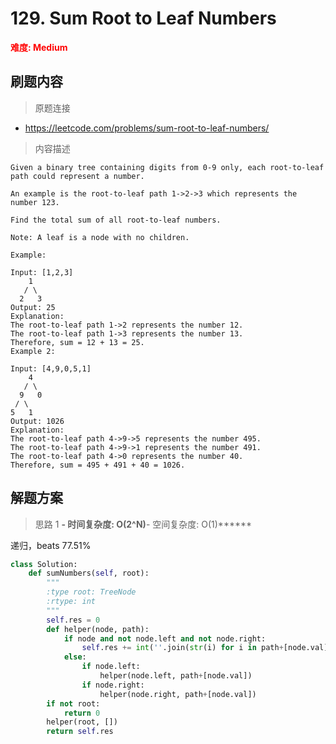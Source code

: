 # 129. Sum Root to Leaf Numbers

**<font color=red>难度: Medium</font>**

## 刷题内容

> 原题连接

* https://leetcode.com/problems/sum-root-to-leaf-numbers/

> 内容描述

```
Given a binary tree containing digits from 0-9 only, each root-to-leaf path could represent a number.

An example is the root-to-leaf path 1->2->3 which represents the number 123.

Find the total sum of all root-to-leaf numbers.

Note: A leaf is a node with no children.

Example:

Input: [1,2,3]
    1
   / \
  2   3
Output: 25
Explanation:
The root-to-leaf path 1->2 represents the number 12.
The root-to-leaf path 1->3 represents the number 13.
Therefore, sum = 12 + 13 = 25.
Example 2:

Input: [4,9,0,5,1]
    4
   / \
  9   0
 / \
5   1
Output: 1026
Explanation:
The root-to-leaf path 4->9->5 represents the number 495.
The root-to-leaf path 4->9->1 represents the number 491.
The root-to-leaf path 4->0 represents the number 40.
Therefore, sum = 495 + 491 + 40 = 1026.
```

## 解题方案

> 思路 1
******- 时间复杂度: O(2^N)******- 空间复杂度: O(1)******

递归，beats 77.51%

```python
class Solution:
    def sumNumbers(self, root):
        """
        :type root: TreeNode
        :rtype: int
        """
        self.res = 0
        def helper(node, path):
            if node and not node.left and not node.right:
                self.res += int(''.join(str(i) for i in path+[node.val]))
            else:
                if node.left:
                    helper(node.left, path+[node.val])
                if node.right:
                    helper(node.right, path+[node.val])
        if not root:
            return 0
        helper(root, [])
        return self.res          
```
